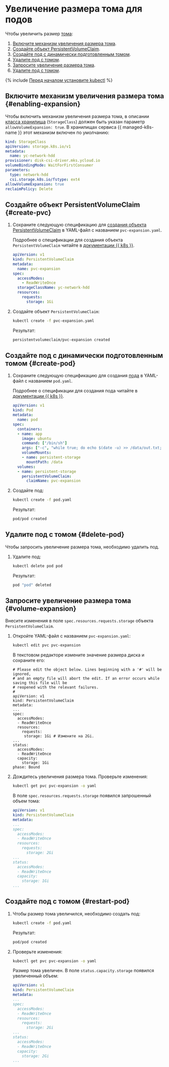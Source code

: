 # Увеличение размера тома для подов


Чтобы увеличить размер [тома](../../concepts/volume.md):
1. [Включите механизм увеличения размера тома](#enabling-expansion).
1. [Создайте объект PersistentVolumeClaim](#create-pvc).
1. [Создайте под с динамически подготовленным томом](#create-pod).
1. [Удалите под с томом](#restart-pod).
1. [Запросите увеличение размера тома](#volume-expansion).
1. [Удалите под с томом](#delete-pod).

{% include [Перед началом установите kubectl](../../../_includes/managed-kubernetes/kubectl-before-you-begin.md) %}

## Включите механизм увеличения размера тома {#enabling-expansion}

Чтобы включить механизм увеличения размера тома, в описании [класса хранилища](manage-storage-class.md) (`StorageClass`) должен быть указан параметр `allowVolumeExpansion: true`. В хранилищах сервиса {{ managed-k8s-name }} этот механизм включен по умолчанию:


```yaml
kind: StorageClass
apiVersion: storage.k8s.io/v1
metadata:
  name: yc-network-hdd
provisioner: disk-csi-driver.mks.ycloud.io
volumeBindingMode: WaitForFirstConsumer
parameters:
  type: network-hdd
  csi.storage.k8s.io/fstype: ext4
allowVolumeExpansion: true
reclaimPolicy: Delete
```



## Создайте объект PersistentVolumeClaim {#create-pvc}

1. Сохраните следующую спецификацию для [создания объекта PersistentVolumeClaim](dynamic-create-pv.md) в YAML-файл с названием `pvc-expansion.yaml`.

   Подробнее о спецификации для создания объекта `PersistentVolumeClaim` читайте в [документации {{ k8s }}](https://kubernetes.io/docs/reference/kubernetes-api/config-and-storage-resources/persistent-volume-claim-v1/).


   ```yaml
   apiVersion: v1
   kind: PersistentVolumeClaim
   metadata:
     name: pvc-expansion
   spec:
     accessModes:
       - ReadWriteOnce
     storageClassName: yc-network-hdd
     resources:
       requests:
         storage: 1Gi
   ```



1. Создайте объект `PersistentVolumeClaim`:

   ```bash
   kubectl create -f pvc-expansion.yaml
   ```

   Результат:

   ```bash
   persistentvolumeclaim/pvc-expansion created
   ```

## Создайте под с динамически подготовленным томом {#create-pod}

1. Сохраните следующую спецификацию для создания [пода](../../concepts/index.md#pod) в YAML-файл с названием `pod.yaml`.

   Подробнее о спецификации для создания пода читайте в [документации {{ k8s }}](https://kubernetes.io/docs/reference/generated/kubernetes-api/v1.18/#pod-v1-core).

   ```yaml
   apiVersion: v1
   kind: Pod
   metadata:
     name: pod
   spec:
     containers:
     - name: app
       image: ubuntu
       command: ["/bin/sh"]
       args: ["-c", "while true; do echo $(date -u) >> /data/out.txt; sleep 5; done"]
       volumeMounts:
       - name: persistent-storage
         mountPath: /data
     volumes:
     - name: persistent-storage
       persistentVolumeClaim:
         claimName: pvc-expansion
   ```

1. Создайте под:

   ```bash
   kubectl create -f pod.yaml
   ```

   Результат:

   ```bash
   pod/pod created
   ```

## Удалите под с томом {#delete-pod}

Чтобы запросить увеличение размера тома, необходимо удалить под.
1. Удалите под:

   ```bash
   kubectl delete pod pod
   ```

   Результат:

   ```bash
   pod "pod" deleted
   ```

## Запросите увеличение размера тома {#volume-expansion}

Внесите изменения в поле `spec.resources.requests.storage` объекта `PersistentVolumeClaim`.
1. Откройте YAML-файл с названием `pvc-expansion.yaml`:

   ```bash
   kubectl edit pvc pvc-expansion
   ```

   В текстовом редакторе измените значение размера диска и сохраните его:

   ```text
   # Please edit the object below. Lines beginning with a '#' will be ignored,
   # and an empty file will abort the edit. If an error occurs while saving this file will be
   # reopened with the relevant failures.
   #
   apiVersion: v1
   kind: PersistentVolumeClaim
   metadata:
   ...
   spec:
     accessModes:
     - ReadWriteOnce
     resources:
       requests:
        storage: 1Gi # Измените на 2Gi.
   ...
   status:
     accessModes:
     - ReadWriteOnce
     capacity:
       storage: 1Gi
   phase: Bound
   ```

1. Дождитесь увеличения размера тома. Проверьте изменения:

   ```bash
   kubectl get pvc pvc-expansion -o yaml
   ```

   В поле `spec.resources.requests.storage` появился запрошенный объем тома:

   ```yaml
   apiVersion: v1
   kind: PersistentVolumeClaim
   metadata:
   ...
   spec:
     accessModes:
     - ReadWriteOnce
     resources:
       requests:
         storage: 2Gi
   ...
   status:
     accessModes:
     - ReadWriteOnce
     capacity:
       storage: 1Gi
   ...
   ```

## Создайте под с томом {#restart-pod}

1. Чтобы размер тома увеличился, необходимо создать под:

   ```bash
   kubectl create -f pod.yaml
   ```

   Результат:

   ```bash
   pod/pod created
   ```

1. Проверьте изменения:

   ```bash
   kubectl get pvc pvc-expansion -o yaml
   ```

   Размер тома увеличен. В поле `status.capacity.storage` появился увеличенный объем:

   ```yaml
   apiVersion: v1
   kind: PersistentVolumeClaim
   metadata:
   ...
   spec:
     accessModes:
     - ReadWriteOnce
     resources:
       requests:
         storage: 2Gi
   ...
   status:
     accessModes:
     - ReadWriteOnce
     capacity:
       storage: 2Gi
   ...
   ```